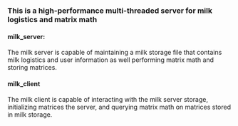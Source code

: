 ### This is a high-performance multi-threaded server for milk logistics and matrix math

#### milk_server:
The milk server is capable of maintaining a milk storage file that contains milk logistics and user information as well performing matrix math and storing matrices.

#### milk_client
The milk client is capable of interacting with the milk server storage, initializing matrices the server, and querying matrix math on matrices stored in milk storage.
